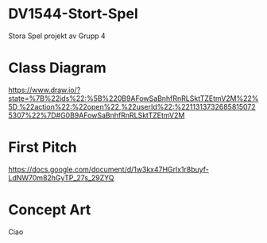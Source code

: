 # DV1544-Stort-Spel

Stora Spel projekt
av Grupp 4

# Class Diagram
https://www.draw.io/?state=%7B%22ids%22:%5B%220B9AFowSaBnhfRnRLSktTZEtmV2M%22%5D,%22action%22:%22open%22,%22userId%22:%22113137326858150725307%22%7D#G0B9AFowSaBnhfRnRLSktTZEtmV2M

# First Pitch

https://docs.google.com/document/d/1w3kx47HGrlx1r8buyf-LdNW70m82hGyTP_27s_29ZYQ

# Concept Art

Ciao
